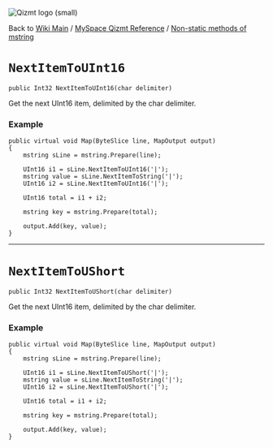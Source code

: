 <a href='Hidden comment: Image:'></a><img src='http://qizmt.googlecode.com/svn/wiki/images/Qizmt_logo_small.png' alt='Qizmt logo (small)' />

Back to <a href='Hidden comment: Link:'></a>[Wiki Main](Main.md) / [MySpace Qizmt Reference](MySpaceQizmtReference.md) / [Non-static methods of mstring](MySpaceQizmtReferenceMStringMethods.md)



# `NextItemToUInt16` #
`public Int32 NextItemToUInt16(char delimiter)`

Get the next UInt16 item, delimited by the char delimiter.

### Example ###
```
public virtual void Map(ByteSlice line, MapOutput output)
{
    mstring sLine = mstring.Prepare(line);

    UInt16 i1 = sLine.NextItemToUInt16('|');
    mstring value = sLine.NextItemToString('|');
    UInt16 i2 = sLine.NextItemToUInt16('|');

    UInt16 total = i1 + i2;

    mstring key = mstring.Prepare(total);

    output.Add(key, value);
} 
```

---




# `NextItemToUShort` #
`public Int32 NextItemToUShort(char delimiter)`

Get the next UInt16 item, delimited by the char delimiter.

### Example ###
```
public virtual void Map(ByteSlice line, MapOutput output)
{
    mstring sLine = mstring.Prepare(line);

    UInt16 i1 = sLine.NextItemToUShort('|');
    mstring value = sLine.NextItemToString('|');
    UInt16 i2 = sLine.NextItemToUShort('|');

    UInt16 total = i1 + i2;

    mstring key = mstring.Prepare(total);

    output.Add(key, value);
} 
```